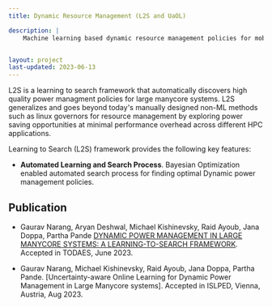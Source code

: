 ```yaml
---
title: Dynamic Resource Management (L2S and UaOL)

description: |
    Machine learning based dynamic resource management policies for mobile, large-manycore systems and PIM-based architectures


layout: project
last-updated: 2023-06-13
---
```


<!-- [FlexFlow](https://flexflow.ai) -->

L2S is a learning to search framework that automatically discovers high quality power managment policies for large manycore systems. L2S generalizes and goes beyond today's manually designed non-ML methods such as linux governors for resource management by exploring power saving opportunities at minimal performance overhead across different HPC applications.

Learning to Search (L2S) framework provides the following key features:

* **Automated Learning and Search Process**. Bayesian Optimization enabled automated search process for finding optimal Dynamic power management policies.

<!-- FlexFlow supports parallelizing DNN training through combinations of the [Sample, Operator, Attribute, and Parameter](https://cs.stanford.edu/~zhihao/papers/sysml19a.pdf) dimensions, and guarantees that different parallelization strategies maintain the same model accuracy by design. -->

<!-- * **Performance Autotuning**. To accelerate DNN training on a specific parallel machine, FlexFlow uses guided randomized search to automatically find fast parallelization strategies while requiring no manual effort. -->



<!-- More information about FlexFlow is available at [https://flexflow.ai](https://flexflow.ai). -->

## Publication

* Gaurav Narang, Aryan Deshwal, Michael Kishinevsky, Raid Ayoub, Jana Doppa, Partha Pande [DYNAMIC POWER MANAGEMENT IN LARGE MANYCORE SYSTEMS: A LEARNING-TO-SEARCH FRAMEWORK](https://doi.org/10.1145/3603501). Accepted in TODAES, June 2023.

* Gaurav Narang, Michael Kishinevsky, Raid Ayoub, Jana Doppa, Partha Pande. [Uncertainty-aware Online Learning for Dynamic Power Management in Large Manycore systems]. Accepted in ISLPED, Vienna, Austria, Aug 2023.